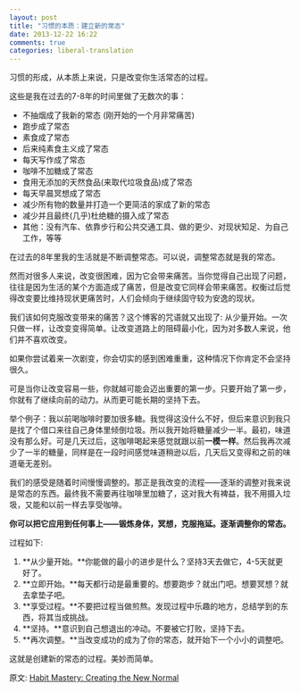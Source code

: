 ```yaml
---
layout: post
title: "习惯的本质：建立新的常态"
date: 2013-12-22 16:22
comments: true
categories: liberal-translation
---
```

习惯的形成，从本质上来说，只是改变你生活常态的过程。

这些是我在过去的7-8年的时间里做了无数次的事：

-   不抽烟成了我新的常态 (刚开始的一个月非常痛苦)
-   跑步成了常态
-   素食成了常态
-   后来纯素食主义成了常态
-   每天写作成了常态
-   咖啡不加糖成了常态
-   食用无添加的天然食品(来取代垃圾食品)成了常态
-   每天早晨冥想成了常态
-   减少所有物的数量并打造一个更简洁的家成了新的常态
-   减少并且最终(几乎)杜绝糖的摄入成了常态
-   其他：没有汽车、依靠步行和公共交通工具、做的更少、对现状知足、为自己工作，等等

在过去的8年里我的生活就是不断调整常态。可以说，调整常态就是我的常态。

然而对很多人来说，改变很困难，因为它会带来痛苦。当你觉得自己出现了问题，往往是因为生活的某个方面造成了痛苦，但是改变它同样会带来痛苦。权衡过后觉得改变要比维持现状更痛苦时，人们会倾向于继续固守较为安逸的现状。

我们该如何克服改变带来的痛苦？这个博客的咒语就又出现了: 从少量开始。一次只做一样，让改变变得简单。让改变道路上的阻碍最小化，因为对多数人来说，他们并不喜欢改变。

如果你尝试着来一次剧变，你会切实的感到困难重重，这种情况下你肯定不会坚持很久。

可是当你让改变容易一些，你就越可能会迈出重要的第一步。只要开始了第一步，你就有了继续向前的动力。从而更可能长期的坚持下去。

举个例子：我以前喝咖啡时要加很多糖。我觉得这没什么不好，但后来意识到我只是找了个借口来往自己身体里倾倒垃圾。所以我开始将糖量减少一半。最初，味道没有那么好。可是几天过后，这咖啡喝起来感觉就跟以前**一模一样**。然后我再次减少了一半的糖量，同样是在一段时间感觉味道稍逊以后，几天后又变得和之前的味道毫无差别。

我们的感受是随着时间慢慢调整的。那正是我改变的流程——逐渐的调整对我来说是常态的东西。最终我不需要再往咖啡里加糖了，这对我大有裨益，我不用摄入垃圾，又能和以前一样去享受咖啡。

**你可以把它应用到任何事上——锻炼身体，冥想，克服拖延。逐渐调整你的常态。**

过程如下:

1.  **从少量开始。**你能做的最小的进步是什么？坚持3天去做它，4-5天就更好了。
2.  **立即开始。**每天都行动是最重要的。想要跑步？就出门吧。想要冥想？就去拿垫子吧。
3.  **享受过程。**不要把过程当做煎熬。发现过程中乐趣的地方，总结学到的东西，将其当成挑战。
4.  **坚持。**意识到自己想退出的冲动。不要被它打败，坚持下去。
5.  **再次调整。**当改变成功的成为了你的常态，就开始下一个小小的调整吧。

这就是创建新的常态的过程。美妙而简单。

原文: [Habit Mastery: Creating the New Normal](http://zenhabits.net/normal/)
